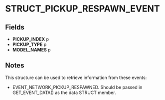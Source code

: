 # STRUCT_PICKUP_RESPAWN_EVENT

## Fields
* **PICKUP_INDEX** p
* **PICKUP_TYPE** p
* **MODEL_NAMES** p

## Notes
This structure can be used to retrieve information from these events:
- EVENT_NETWORK_PICKUP_RESPAWNED.
Should be passed in GET_EVENT_DATA() as the data STRUCT member.